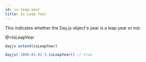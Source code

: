 ```yaml
---
id: is-leap-year
title: Is Leap Year
---
```


This indicates whether the Day.js object's year is a leap year or not.

@>IsLeapYear

```js
dayjs.extend(isLeapYear)

dayjs('2000-01-01').isLeapYear() // true
```
